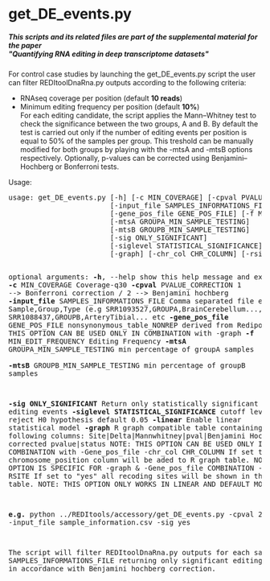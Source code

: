 <!DOCTYPE html PUBLIC "-//W3C//DTD XHTML 1.0 Transitional//EN"
  "http://www.w3.org/TR/xhtml1/DTD/xhtml1-transitional.dtd">
<html xmlns="http://www.w3.org/1999/xhtml">
  <head>
    <meta http-equiv="Content-Type" content="text/html; charset=utf-8" />  
  </head>
  <body>
<h1>get_DE_events.py</h1>
<h5>This scripts and its related files are part of the supplemental material for the paper<br>
  "Quantifying RNA editing in deep transcriptome datasets"</h5>
<p class-text="justify">
For control case studies by launching the get_DE_events.py script the user can filter REDItoolDnaRna.py outputs according to the following criteria:
<ul>
<li>RNAseq coverage per position (default <b>10 reads</b>)</li>
<li>Minimum editing frequency per position (default <b>10%</b>)</li>
For each editing candidate, the script applies the Mann–Whitney test to check the significance between the two groups, 
A and B. By default the test is carried out only if the number of editing events per position is equal to 50% of the samples per group. This treshold can be manually modified for both groups by playing with the -mtsA and -mtsB options respectively.
Optionally, p-values can be corrected using Benjamini–Hochberg or Bonferroni tests. 
</ul>
<p>Usage:</p> 
<pre>
usage: get_DE_events.py [-h] [-c MIN_COVERAGE] [-cpval PVALUE_CORRECTION]
                        [-input_file SAMPLES_INFORMATIONS_FILE]
                        [-gene_pos_file GENE_POS_FILE] [-f MIN_EDIT_FREQUENCY]
                        [-mtsA GROUPA_MIN_SAMPLE_TESTING]
                        [-mtsB GROUPB_MIN_SAMPLE_TESTING]
                        [-sig ONLY_SIGNIFICANT]
                        [-siglevel STATISTICAL_SIGNIFICANCE] [-linear]
                        [-graph] [-chr_col CHR_COLUMN] [-rsite RSITE]

optional arguments:
  <b>-h</b>, --help            show this help message and exit
  <b>-c</b> MIN_COVERAGE       Coverage-q30
  <b>-cpval</b> PVALUE_CORRECTION 1 --> Bonferroni correction / 2 --> Benjamini hochberg
  <b>-input_file</b> SAMPLES_INFORMATIONS_FILE Comma separated file e.g: Sample,Group,Type 
  (e.g SRR1093527,GROUPA,BrainCerebellum..., SRR1088437,GROUPB,ArteryTibial... etc
  <b>-gene_pos_file</b> GENE_POS_FILE nonsynonymous_table_NONREP derived from Rediportal 
  NOTE: THIS OPTION CAN BE USED ONLY IN COMBINATION with -graph
  <b>-f</b> MIN_EDIT_FREQUENCY Editing Frequency
  <b>-mtsA</b> GROUPA_MIN_SAMPLE_TESTING min percentage of groupA samples                      
  <b>-mtsB</b> GROUPB_MIN_SAMPLE_TESTING min percentage of groupB samples
                        
  <b>-sig ONLY_SIGNIFICANT</b> Return only statistically significant editing events
  <b>-siglevel STATISTICAL_SIGNIFICANCE</b> cutoff level to reject H0 hypothesis default 0.05
  <b>-linear</b>               Enable linear statistical model
  <b>-graph</b>                R graph compatible table containing the following
                        columns: Site|Delta|Mannwhitney|pval|Benjamini Hochberg corrected pvalue|status
                        NOTE: THIS OPTION CAN BE USED ONLY IN
                        COMBINATION with -Gene_pos_file
  -chr_col CHR_COLUMN   If set to "yes" a chromosome_position column will be
                        aded to R graph table. NOTE: THIS OPTION IS SPECIFIC
                        FOR -graph & -Gene_pos_file COMBINATION
  -rsite RSITE          If set to "yes" all recoding sites will be shown in
                        the output table. NOTE: THIS OPTION ONLY WORKS IN
                        LINEAR AND DEFAULT MODE.
                                                                                      
<b>e.g.</b> python ../REDItools/accessory/get_DE_events.py -cpval 2 -input_file  sample_information.csv -sig yes
<p class-text="justify">The script will filter REDItoolDnaRna.py outputs for each sample contained in the 
SAMPLES_INFORMATIONS_FILE returning only significant editing events (pval <= 0.05)
in accordance with Benjamini hochberg correction.</p>

</pre>
</body>
</html> 
